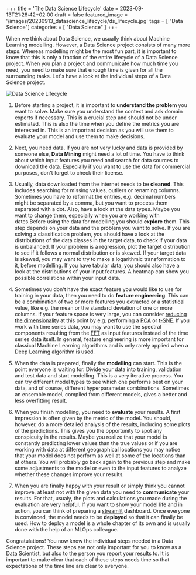 +++
title = 'The Data Science Lifecycle'
date = 2023-09-13T21:28:42+02:00
draft = false
featured_image = '/images/20230913_datascience_lifecycle/ds_lifecycle.jpg'
tags = [ "Data Science"]
categories = [ "Data Science" ]
+++

When we think about Data Science, we usually think about Machine Learning modelling. However, a Data Science project consists of many more steps. Whereas modelling might be the most fun part, it is important to know that this is only a fraction of the entire lifecycle of a Data Science project. When you plan a project and communicate how much time you need, you need to make sure that enough time is given for all the surrounding tasks. Let's have a look at the individual steps of a Data Science project.

![Data Science Lifecycle](/images/20230913_datascience_lifecycle/ds_lifecycle.jpg)

1. Before starting a project, it is important to **understand the problem** you want to solve. Make sure you understand the context and ask domain experts if necessary. This is a crucial step and should not be under estimated. This is also the time when you define the metrics you are interested in. This is an important decision as you will use them to evaluate your model and use them to make decisions.

2. Next, you need data. If you are not very lucky and data is provided by someone else, **Data Mining** might need a lot of time. You have to think about which input features you need and search for data sources to download the data. Especially if you want to use the data for commercial purposes, don't forget to check their license.

3. Usually, data downloaded from the internet needs to be **cleaned**. This includes searching for missing values, outliers or renaming columns. Sometimes you have to reformat the entries, e.g. decimal numbers might be separated by a comma, but you want to process them separated with a dot. Also, have a look at the data types. Maybe you want to change them, especially when you are working with dates.Before using the data for modelling you should **explore** them. This step depends on your data and the problem you want to solve. If you are solving a classification problem, you should have a look at the distributions of the data classes in the target data, to check if your data is unbalanced. If your problem is a regression, plot the target distribution to see if it follows a normal distribution or is skewed. If your target data is skewed, you may want to try to make a logarithmic transformation to it, before modelling. If you have tabular data, you should also have a look at the distributions of your input features. A heatmap can show you possible correlations within your input data.

4. Sometimes you don't have the exact feature you would like to use for training in your data, then you need to do **feature engineering**. This can be a combination of two or more features you extracted or a statistical value, like e.g. the mean or the standard deviation of one or more columns. If your feature space is very large, you can consider [reducing the dimensionality](https://en.wikipedia.org/wiki/Dimensionality_reduction#:~:text=Dimensionality%20reduction%2C%20or%20dimension%20reduction,close%20to%20its%20intrinsic%20dimension.) at this point by e.g. performing a [PCA](https://en.wikipedia.org/wiki/Principal_component_analysis) or [t-SNE](https://en.wikipedia.org/wiki/T-distributed_stochastic_neighbor_embedding). If you work with time series data, you may want to use the spectral components resulting from the [FFT](https://en.wikipedia.org/wiki/Fast_Fourier_transform) as input features instead of the time series data itself. In general, feature engineering is more important for classical Machine Learning algorithms and is only rarely applied when a Deep Learning algorithm is used.

5. When the data is prepared, finally the **modelling** can start. This is the point everyone is waiting for. Divide your data into training, validation and test data and start modelling. This is a very iterative process. You can try different model types to see which one performs best on your data, and of course, different hyperparameter combinations. Sometimes an ensemble model, compiled from different models, gives a better and less overfitting result. 

6. When you finish modelling, you need to **evaluate** your results. A first impression is often given by the metric of the model. You should, however, do a more detailed analysis of the results, including some plots of the predictions. This gives you the opportunity to spot any conspicuity in the results. Maybe you realize that your model is constantly predicting lower values than the true values or if you are working with data at different geographical locations you may notice that your model does not perform as well at some of the locations than at others. You will probably go back again to the previous step and make some adjustments to the model or even to the input features to analyze whether these changes improve your results.

7. When you are finally happy with your result or simply think you cannot improve, at least not with the given data you need to **communicate** your results. For that, usualy, the plots and calculations you made during the evaluation are very helpful. If you want to show your model life and in action, you can think of preparing a [streamlit](https://streamlit.io/) dashboard. Once everyone is convinced, the model needs to be **deployed** so that it can finally be used. How to deploy a model is a whole chapter of its own and is usually done with the help of an MLOps colleague.

Congratulations! You now know the individual steps needed in a Data Science project. These steps are not only important for you to know as a Data Scientist, but also to the person you report your results to. It is important to make clear that each of these steps needs time so that expectations of the time line are clear to everyone. 



